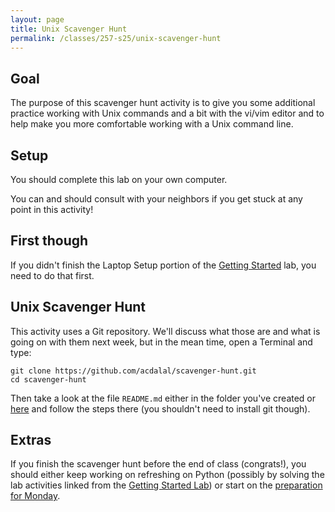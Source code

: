 ```yaml
---
layout: page
title: Unix Scavenger Hunt
permalink: /classes/257-s25/unix-scavenger-hunt
---
```


## Goal
The purpose of this scavenger hunt activity is to give you some additional practice working with Unix commands and a bit with the vi/vim editor and to help make you more comfortable working with a Unix command line.

## Setup
You should complete this lab on your own computer.

You can and should consult with your neighbors if you get stuck at any point in this activity!

## First though
If you didn't finish the Laptop Setup portion of the [Getting Started](getting-started) lab, you need to do that first.

## Unix Scavenger Hunt
This activity uses a Git repository. We'll discuss what those are and what is going on with them next week, but in the mean time, open a Terminal and type:

```
git clone https://github.com/acdalal/scavenger-hunt.git
cd scavenger-hunt
```

Then take a look at the file `README.md` either in the folder you've created or [here](https://github.com/pushingice/scavenger-hunt/blob/master/README.md) and follow the steps there (you shouldn't need to install git though).

## Extras
If you finish the scavenger hunt before the end of class (congrats!), you should either keep working on refreshing on Python (possibly by solving the lab activities linked from the [Getting Started Lab](getting-started)) or start on the [preparation for Monday](data-prep).